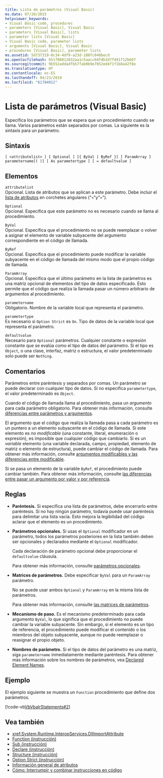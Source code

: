 ```yaml
---
title: Lista de parámetros (Visual Basic)
ms.date: 07/20/2015
helpviewer_keywords:
- Visual Basic code, procedures
- parameters [Visual Basic], Visual Basic
- parameters [Visual Basic], lists
- parameter lists [Visual Basic]
- Visual Basic code, parameter lists
- arguments [Visual Basic], Visual Basic
- procedures [Visual Basic], parameter lists
ms.assetid: 5d737319-0c34-4df9-a23d-188fc840becd
ms.openlocfilehash: 651f08812032aa1c5aacc04fdb3d7f491f12b607
ms.sourcegitcommit: 9b552addadfb57fab0b9e7852ed4f1f1b8a42f8e
ms.translationtype: HT
ms.contentlocale: es-ES
ms.lasthandoff: 04/23/2019
ms.locfileid: "61784012"
---
```

# <a name="parameter-list-visual-basic"></a>Lista de parámetros (Visual Basic)
Especifica los parámetros que se espera que un procedimiento cuando se llama. Varios parámetros están separados por comas. La siguiente es la sintaxis para un parámetro.  
  
## <a name="syntax"></a>Sintaxis  
  
```  
[ <attributelist> ] [ Optional ] [{ ByVal | ByRef }] [ ParamArray ]   
parametername[( )] [ As parametertype ] [ = defaultvalue ]  
```  
  
## <a name="parts"></a>Elementos  
 `attributelist`  
 Opcional. Lista de atributos que se aplican a este parámetro. Debe incluir el [lista de atributos](../../../visual-basic/language-reference/statements/attribute-list.md) en corchetes angulares ("`<`"y"`>`").  
  
 `Optional`  
 Opcional. Especifica que este parámetro no es necesario cuando se llama al procedimiento.  
  
 `ByVal`  
 Opcional. Especifica que el procedimiento no se puede reemplazar o volver a asignar el elemento de variable subyacente del argumento correspondiente en el código de llamada.  
  
 `ByRef`  
 Opcional. Especifica que el procedimiento puede modificar la variable subyacente en el código de llamada del mismo modo que el propio código de llamada.  
  
 `ParamArray`  
 Opcional. Especifica que el último parámetro en la lista de parámetros es una matriz opcional de elementos del tipo de datos especificado. Esto permite que el código que realiza la llamada pasar un número arbitrario de argumentos al procedimiento.  
  
 `parametername`  
 Obligatorio. Nombre de la variable local que representa el parámetro.  
  
 `parametertype`  
 Es necesario si `Option Strict` es `On`. Tipo de datos de la variable local que representa el parámetro.  
  
 `defaultvalue`  
 Necesario para `Optional` parámetros. Cualquier constante o expresión constante que se evalúa como el tipo de datos del parámetro. Si el tipo es `Object`, o una clase, interfaz, matriz o estructura, el valor predeterminado solo puede ser `Nothing`.  
  
## <a name="remarks"></a>Comentarios  
 Parámetros entre paréntesis y separados por comas. Un parámetro se puede declarar con cualquier tipo de datos. Si no especifica `parametertype`, el valor predeterminado es `Object`.  
  
 Cuando el código de llamada llama al procedimiento, pasa un *argumento* para cada parámetro obligatorio. Para obtener más información, consulte [diferencias entre parámetros y argumentos](../../../visual-basic/programming-guide/language-features/procedures/differences-between-parameters-and-arguments.md).  
  
 El argumento que el código que realiza la llamada pasa a cada parámetro es un puntero a un elemento subyacente en el código de llamada. Si este elemento es *no modificable* (una constante, literal, enumeración o expresión), es imposible que cualquier código que cambiarlo. Si es un *variable* elemento (una variable declarada, campo, propiedad, elemento de matriz o elemento de estructura), puede cambiar el código de llamada. Para obtener más información, consulte [argumentos modificables y las diferencias entre modificable](../../../visual-basic/programming-guide/language-features/procedures/differences-between-modifiable-and-nonmodifiable-arguments.md).  
  
 Si se pasa un elemento de la variable `ByRef`, el procedimiento puede cambiar también. Para obtener más información, consulte [las diferencias entre pasar un argumento por valor y por referencia](../../../visual-basic/programming-guide/language-features/procedures/differences-between-passing-an-argument-by-value-and-by-reference.md).  
  
## <a name="rules"></a>Reglas  
  
- **Paréntesis.** Si especifica una lista de parámetros, debe encerrarlo entre paréntesis. Si no hay ningún parámetro, todavía puede usar paréntesis para delimitar una lista vacía. Esto mejora la legibilidad del código aclarar que el elemento es un procedimiento.  
  
- **Parámetros opcionales.** Si usas el `Optional` modificador en un parámetro, todos los parámetros posteriores en la lista también deben ser opcionales y declarados mediante el `Optional` modificador.  
  
     Cada declaración de parámetro opcional debe proporcionar el `defaultvalue` cláusula.  
  
     Para obtener más información, consulte [parámetros opcionales](../../../visual-basic/programming-guide/language-features/procedures/optional-parameters.md).  
  
- **Matrices de parámetros.** Debe especificar `ByVal` para un `ParamArray` parámetro.  
  
     No se puede usar ambos `Optional` y `ParamArray` en la misma lista de parámetros.  
  
     Para obtener más información, consulte [las matrices de parámetros](../../../visual-basic/programming-guide/language-features/procedures/parameter-arrays.md).  
  
- **Mecanismo de paso.** Es el mecanismo predeterminado para cada argumento `ByVal`, lo que significa que el procedimiento no puede cambiar la variable subyacente. Sin embargo, si el elemento es un tipo de referencia, el procedimiento puede modificar el contenido o los miembros del objeto subyacente, aunque no puede reemplazar o reasignar el propio objeto.  
  
- **Nombres de parámetro.** Si el tipo de datos del parámetro es una matriz, siga `parametername` inmediatamente mediante paréntesis. Para obtener más información sobre los nombres de parámetros, vea [Declared Element Names](../../../visual-basic/programming-guide/language-features/declared-elements/declared-element-names.md).  
  
## <a name="example"></a>Ejemplo  
 El ejemplo siguiente se muestra un `Function` procedimiento que define dos parámetros.  
  
 [!code-vb[VbVbalrStatements#2](~/samples/snippets/visualbasic/VS_Snippets_VBCSharp/VbVbalrStatements/VB/Class1.vb#2)]  
  
## <a name="see-also"></a>Vea también

- <xref:System.Runtime.InteropServices.DllImportAttribute>
- [Function (instrucción)](../../../visual-basic/language-reference/statements/function-statement.md)
- [Sub (instrucción)](../../../visual-basic/language-reference/statements/sub-statement.md)
- [Declare (instrucción)](../../../visual-basic/language-reference/statements/declare-statement.md)
- [Structure (instrucción)](../../../visual-basic/language-reference/statements/structure-statement.md)
- [Option Strict (instrucción)](../../../visual-basic/language-reference/statements/option-strict-statement.md)
- [Información general de atributos](../../../visual-basic/programming-guide/concepts/attributes/index.md)
- [Cómo: Interrumpir y combinar instrucciones en código](../../../visual-basic/programming-guide/program-structure/how-to-break-and-combine-statements-in-code.md)
